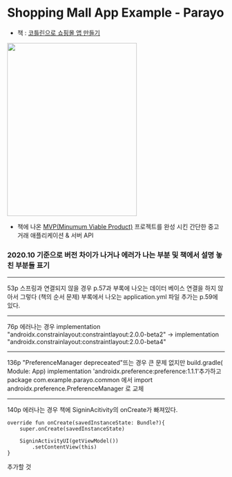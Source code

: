 # Shopping Mall App Example - Parayo
- 책 : [코틀린으로 쇼핑몰 앱 만들기](http://www.yes24.com/Product/Goods/89913111?scode=029)

<img width = "300" height = "400" src = "https://user-images.githubusercontent.com/52276038/84369198-75437c80-ac11-11ea-8e75-0017559b81e4.png"> 

- 책에 나온 [MVP(Minumum Viable Product)](https://ko.wikipedia.org/wiki/%EC%B5%9C%EC%86%8C_%EA%B8%B0%EB%8A%A5_%EC%A0%9C%ED%92%88) 프로젝트를 완성 시킨 간단한 중고 거래 애플리케이션 & 서버 API

### 2020.10 기준으로 버전 차이가 나거나 에러가 나는 부분 및 책에서 설명 놓친 부분들 표기
------

53p 스프링과 연결되지 않을 경우
 p.57과 부록에 나오는 데이터 베이스 연결을 하지 않아서 그렇다 (책의 순서 문제)
 부록에서 나오는 application.yml 파일 추가는 p.59에 있다.
 
------

76p 에러나는 경우
 implementation "androidx.constrainlayout:constraintlayout:2.0.0-beta2" -> implementation "androidx.constrainlayout:constraintlayout:2.0.0-beta4"
 
------

136p "PreferenceManager depreceated"뜨는 경우
 큰 문제 없지만 build.gradle( Module: App) implementation 'androidx.preference:preference:1.1.1'추가하고
 package com.example.parayo.common 에서 import androidx.preference.PreferenceManager 로 교체
 
------

140p 에러나는 경우
책에 SigninAcitivity의 onCreate가 빠져있다.

    override fun onCreate(savedInstanceState: Bundle?){
        super.onCreate(savedInstanceState)

        SigninActivityUI(getViewModel())
            .setContentView(this)
    }
    
 추가할 것 
  
